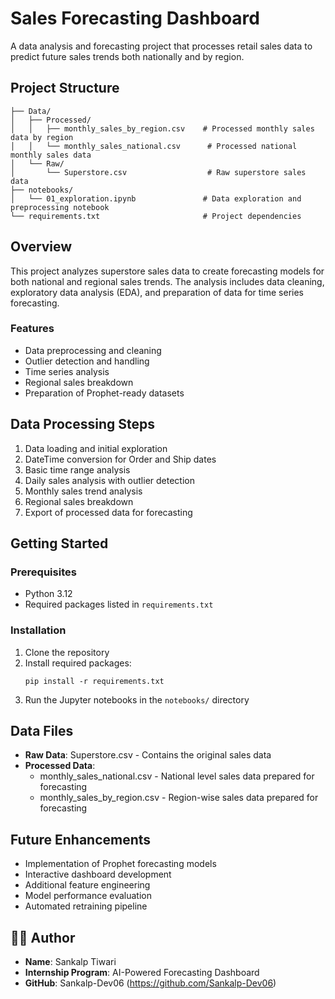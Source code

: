 # Sales Forecasting Dashboard

A data analysis and forecasting project that processes retail sales data to predict future sales trends both nationally and by region.

## Project Structure

```
├── Data/
│   ├── Processed/
│   │   ├── monthly_sales_by_region.csv    # Processed monthly sales data by region
│   │   └── monthly_sales_national.csv      # Processed national monthly sales data
│   └── Raw/
│       └── Superstore.csv                  # Raw superstore sales data
├── notebooks/
│   └── 01_exploration.ipynb               # Data exploration and preprocessing notebook
└── requirements.txt                       # Project dependencies
```

## Overview

This project analyzes superstore sales data to create forecasting models for both national and regional sales trends. The analysis includes data cleaning, exploratory data analysis (EDA), and preparation of data for time series forecasting.

### Features

- Data preprocessing and cleaning
- Outlier detection and handling
- Time series analysis
- Regional sales breakdown
- Preparation of Prophet-ready datasets

## Data Processing Steps

1. Data loading and initial exploration
2. DateTime conversion for Order and Ship dates
3. Basic time range analysis
4. Daily sales analysis with outlier detection
5. Monthly sales trend analysis
6. Regional sales breakdown
7. Export of processed data for forecasting

## Getting Started

### Prerequisites

- Python 3.12
- Required packages listed in `requirements.txt`

### Installation

1. Clone the repository
2. Install required packages:
   ```
   pip install -r requirements.txt
   ```
3. Run the Jupyter notebooks in the `notebooks/` directory

## Data Files

- **Raw Data**: Superstore.csv - Contains the original sales data
- **Processed Data**: 
  - monthly_sales_national.csv - National level sales data prepared for forecasting
  - monthly_sales_by_region.csv - Region-wise sales data prepared for forecasting

## Future Enhancements

- Implementation of Prophet forecasting models
- Interactive dashboard development
- Additional feature engineering
- Model performance evaluation
- Automated retraining pipeline

## 🙋‍♂️ Author

- **Name**: Sankalp Tiwari
- **Internship Program**: AI-Powered Forecasting Dashboard
- **GitHub**: Sankalp-Dev06 (https://github.com/Sankalp-Dev06)

